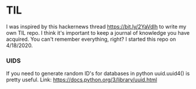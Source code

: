 # TIL

I was inspired by this hackernews thread https://bit.ly/2YaVdlh to write my own TIL repo.  I think it's important to keep a journal of knowledge you have acquired.  You can't remember everything, right?
I started this repo on 4/18/2020.


### UIDS

If you need to generate random ID's for databases in python uuid.uuid4() is pretty useful.  Link: https://docs.python.org/3/library/uuid.html